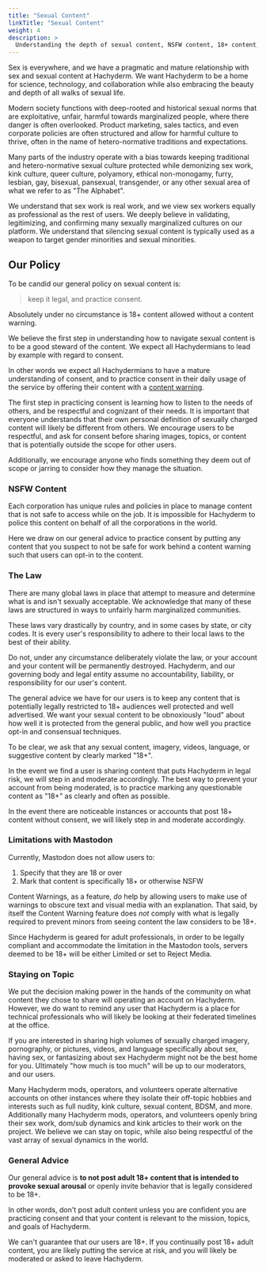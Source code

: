 ```yaml
---
title: "Sexual Content"
linkTitle: "Sexual Content"
weight: 4
description: >
  Understanding the depth of sexual content, NSFW content, 18+ content, sexually charged content, sexual imagery, and its relationship to Hachyderm users and marginalized communities. Understanding our policy, and our thoughts on the topic.
---
```


Sex is everywhere, and we have a pragmatic and mature relationship with sex and sexual content at Hachyderm.
We want Hachyderm to be a home for science, technology, and collaboration while also embracing the beauty and depth of all walks of sexual life. 

Modern society functions with deep-rooted and historical sexual norms that are exploitative, unfair, harmful towards marginalized people, where there danger is often overlooked.
Product marketing, sales tactics, and even corporate policies are often structured and allow for harmful culture to thrive, often in the name of hetero-normative traditions and expectations.

Many parts of the industry operate with a bias towards keeping traditional and hetero-normative sexual culture protected while demonizing sex work, kink culture, queer culture, polyamory, ethical non-monogamy, furry, lesbian, gay, bisexual, pansexual, transgender, or any other sexual area of what we refer to as "The Alphabet".

We understand that sex work is real work, and we view sex workers equally as professional as the rest of users.
We deeply believe in validating, legitimizing, and confirming many sexually marginalized cultures on our platform.
We understand that silencing sexual content is typically used as a weapon to target gender minorities and sexual minorities.

## Our Policy 

To be candid our general policy on sexual content is:

> keep it legal, and practice consent. 

Absolutely under no circumstance is 18+ content allowed without a content warning.

We believe the first step in understanding how to navigate sexual content is to be a good steward of the content.
We expect all Hachydermians to lead by example with regard to consent.

In other words we expect all Hachydermians to have a mature understanding of consent, and to practice consent in their daily usage of the service by offering their content with a [content warning](https://github.com/hachyderm/community/blob/main/welcome/README.md#content-warnings-%EF%B8%8F). 

The first step in practicing consent is learning how to listen to the needs of others, and be respectful and cognizant of their needs.
It is important that everyone understands that their own personal definition of sexually charged content will likely be different from others.
We encourage users to be respectful, and ask for consent before sharing images, topics, or content that is potentially outside the scope for other users.

Additionally, we encourage anyone who finds something they deem out of scope or jarring to consider how they manage the situation. 

### NSFW Content 

Each corporation has unique rules and policies in place to manage content that is not safe to access while on the job.
It is impossible for Hachyderm to police this content on behalf of all the corporations in the world.

Here we draw on our general advice to practice consent by putting any content that you suspect to not be safe for work behind a content warning such that users can opt-in to the content.

### The Law

There are many global laws in place that attempt to measure and determine what is and isn't sexually acceptable. 
We acknowledge that many of these laws are structured in ways to unfairly harm marginalized communities.

These laws vary drastically by country, and in some cases by state, or city codes.
It is every user's responsibility to adhere to their local laws to the best of their ability. 

Do not, under any circumstance deliberately violate the law, or your account and your content will be permanently destroyed.
Hachyderm, and our governing body and legal entity assume no accountability, liability, or responsibility for our user's content.


The general advice we have for our users is to keep any content that is potentially legally restricted to 18+ audiences well protected and well advertised.
We want your sexual content to be obnoxiously "loud" about how well it is protected from the general public, and how well you practice opt-in and consensual techniques.

To be clear, we ask that any sexual content, imagery, videos, language, or suggestive content by clearly marked "18+".

In the event we find a user is sharing content that puts Hachyderm in legal risk, we will step in and moderate accordingly.
The best way to prevent your account from being moderated, is to practice marking any questionable content as "18+" as clearly and often as possible.

In the event there are noticeable instances or accounts that post 18+ content without consent, we will likely step in and moderate accordingly.

### Limitations with Mastodon

Currently, Mastodon does not allow users to:

1. Specify that they are 18 or over
2. Mark that content is specifically 18+ or otherwise NSFW

Content Warnings, as a feature, _do_ help by allowing users
to make use of warnings to obscure text and visual media
with an explanation. That said, by itself the Content
Warning feature does _not_ comply with what is legally
required to prevent minors from seeing content the law
considers to be 18+.

Since Hachyderm is geared for adult professionals, in order
to be legally compliant and accommodate the limitation in the
Mastodon tools, servers deemed to be 18+ will be either Limited
or set to Reject Media.

### Staying on Topic

We put the decision making power in the hands of the community on what content they chose to share will operating an account on Hachyderm.
However, we do want to remind any user that Hachyderm is a place for technical professionals who will likely be looking at their federated timelines at the office.

If you are interested in sharing high volumes of sexually charged imagery, pornography, or pictures, videos, and language specifically about sex, having sex, or fantasizing about sex Hachyderm might not be the best home for you. Ultimately "how much is too much" will be up to our moderators, and our users. 

Many Hachyderm mods, operators, and volunteers operate alternative accounts on other instances where they isolate their off-topic hobbies and interests such as full nudity, kink culture, sexual content, BDSM, and more. Additionally many Hachyderm mods, operators, and volunteers openly bring their sex work, dom/sub dynamics and kink articles to their work on the project. We believe we can stay on topic, while also being respectful of the vast array of sexual dynamics in the world. 

### General Advice

Our general advice is **to not post adult 18+ content that is intended to provoke sexual arousal** or openly invite behavior that is legally considered to be 18+. 

In other words, don't post adult content unless you are confident you are practicing consent and that your content is relevant to the mission, topics, and goals of Hachyderm.

We can't guarantee that our users are 18+. If you continually post 18+ adult content, you are likely putting the service at risk, and you will likely be moderated or asked to leave Hachyderm.
